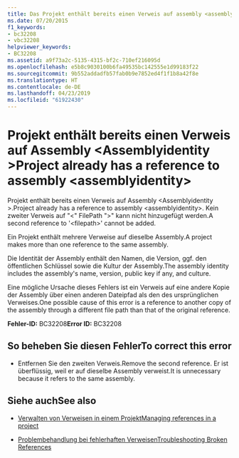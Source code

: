 ```yaml
---
title: Das Projekt enthält bereits einen Verweis auf assembly <assemblyidentity>
ms.date: 07/20/2015
f1_keywords:
- bc32208
- vbc32208
helpviewer_keywords:
- BC32208
ms.assetid: a9f73a2c-5135-4315-bf2c-710ef216095d
ms.openlocfilehash: e5b8c9030100b6fa49535bc142555e1d99183f22
ms.sourcegitcommit: 9b552addadfb57fab0b9e7852ed4f1f1b8a42f8e
ms.translationtype: HT
ms.contentlocale: de-DE
ms.lasthandoff: 04/23/2019
ms.locfileid: "61922430"
---
```

# <a name="project-already-has-a-reference-to-assembly-assemblyidentity"></a><span data-ttu-id="58f1e-102">Projekt enthält bereits einen Verweis auf Assembly \<Assemblyidentity ></span><span class="sxs-lookup"><span data-stu-id="58f1e-102">Project already has a reference to assembly \<assemblyidentity></span></span>
<span data-ttu-id="58f1e-103">Projekt enthält bereits einen Verweis auf Assembly \<Assemblyidentity >.</span><span class="sxs-lookup"><span data-stu-id="58f1e-103">Project already has a reference to assembly \<assemblyidentity>.</span></span> <span data-ttu-id="58f1e-104">Kein zweiter Verweis auf "\<" FilePath ">" kann nicht hinzugefügt werden.</span><span class="sxs-lookup"><span data-stu-id="58f1e-104">A second reference to '\<filepath>' cannot be added.</span></span>  
  
 <span data-ttu-id="58f1e-105">Ein Projekt enthält mehrere Verweise auf dieselbe Assembly.</span><span class="sxs-lookup"><span data-stu-id="58f1e-105">A project makes more than one reference to the same assembly.</span></span>  
  
 <span data-ttu-id="58f1e-106">Die Identität der Assembly enthält den Namen, die Version, ggf. den öffentlichen Schlüssel sowie die Kultur der Assembly.</span><span class="sxs-lookup"><span data-stu-id="58f1e-106">The assembly identity includes the assembly's name, version, public key if any, and culture.</span></span>  
  
 <span data-ttu-id="58f1e-107">Eine mögliche Ursache dieses Fehlers ist ein Verweis auf eine andere Kopie der Assembly über einen anderen Dateipfad als den des ursprünglichen Verweises.</span><span class="sxs-lookup"><span data-stu-id="58f1e-107">One possible cause of this error is a reference to another copy of the assembly through a different file path than that of the original reference.</span></span>  
  
 <span data-ttu-id="58f1e-108">**Fehler-ID:** BC32208</span><span class="sxs-lookup"><span data-stu-id="58f1e-108">**Error ID:** BC32208</span></span>  
  
## <a name="to-correct-this-error"></a><span data-ttu-id="58f1e-109">So beheben Sie diesen Fehler</span><span class="sxs-lookup"><span data-stu-id="58f1e-109">To correct this error</span></span>  
  
- <span data-ttu-id="58f1e-110">Entfernen Sie den zweiten Verweis.</span><span class="sxs-lookup"><span data-stu-id="58f1e-110">Remove the second reference.</span></span> <span data-ttu-id="58f1e-111">Er ist überflüssig, weil er auf dieselbe Assembly verweist.</span><span class="sxs-lookup"><span data-stu-id="58f1e-111">It is unnecessary because it refers to the same assembly.</span></span>  
  
## <a name="see-also"></a><span data-ttu-id="58f1e-112">Siehe auch</span><span class="sxs-lookup"><span data-stu-id="58f1e-112">See also</span></span>

- [<span data-ttu-id="58f1e-113">Verwalten von Verweisen in einem Projekt</span><span class="sxs-lookup"><span data-stu-id="58f1e-113">Managing references in a project</span></span>](/visualstudio/ide/managing-references-in-a-project)

- [<span data-ttu-id="58f1e-114">Problembehandlung bei fehlerhaften Verweisen</span><span class="sxs-lookup"><span data-stu-id="58f1e-114">Troubleshooting Broken References</span></span>](/visualstudio/ide/troubleshooting-broken-references)
